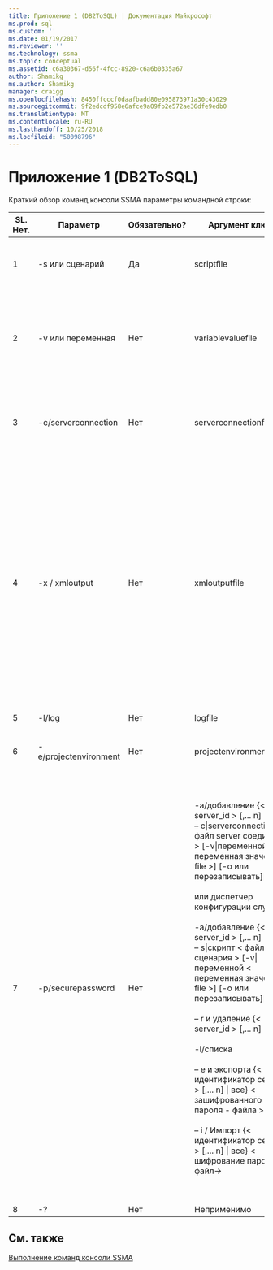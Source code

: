 ```yaml
---
title: Приложение 1 (DB2ToSQL) | Документация Майкрософт
ms.prod: sql
ms.custom: ''
ms.date: 01/19/2017
ms.reviewer: ''
ms.technology: ssma
ms.topic: conceptual
ms.assetid: c6a30367-d56f-4fcc-8920-c6a6b0335a67
author: Shamikg
ms.author: Shamikg
manager: craigg
ms.openlocfilehash: 8450ffcccf0daafbadd80e095873971a30c43029
ms.sourcegitcommit: 9f2edcdf958e6afce9a09fb2e572ae36dfe9edb0
ms.translationtype: MT
ms.contentlocale: ru-RU
ms.lasthandoff: 10/25/2018
ms.locfileid: "50098796"
---
```

# <a name="appendix---1-db2tosql"></a>Приложение 1 (DB2ToSQL)
Краткий обзор команд консоли SSMA параметры командной строки:  
  
|SL. Нет.|Параметр|Обязательно?|Аргумент ключа|Допустимые значения|  
|-----------|----------|-------------|-------------------|--------------------|  
|1|-s или сценарий|Да|scriptfile|Допустимое имя XML-файла.<br /><br />Файл определения скрипта консоли.|  
|2|-v или переменная|Нет|variablevaluefile|Допустимое имя XML-файла.<br /><br />Если в файле сценария используются переменные, должен быть указан этот файл.|  
|3|-c/serverconnection|Нет|serverconnectionfile|Допустимое имя XML-файла.<br /><br />Этот файл содержит сведения о подключении сервера.|  
|4|-x / xmloutput|Нет|xmloutputfile|Этот параметр указывает, выходные данные консоли в формате XML. Если этот параметр не указан, по умолчанию выводится в ТЕКСТОВОМ формате.<br /><br />Если xmloutputfile не указан, выходные данные XML направляется в STDOUT.<br /><br />Xmloutputfile — это имя файла, в который записывается в выходных данных консоли в формате XML.|  
|5|-l/log|Нет|logfile|Допустимое имя файла.|  
|6|-e/projectenvironment|Нет|projectenvironmentfolder|Допустимое имя папки с файлами среды проекта SSMA.|  
|7|-p/securepassword|Нет|-a/добавление {< server_id > [,... n] &#124; все} – c&#124;serverconnection < файл server соединения > [-v&#124;переменной < переменная значение file >] [-o или перезаписывать]<br /><br />или диспетчер конфигурации служб<br /><br />-a/добавление {< server_id > [,... n] &#124; все} – s&#124;скрипт < файл сценария > [-v&#124;переменной < переменная значение file >] [-o или перезаписывать]<br /><br />– r и удаление {< server_id > [,... n] &#124; все}<br /><br />-l/списка<br /><br />– e и экспорта {< идентификатор сервера > [,... n] &#124; все} < зашифрованного пароля - файла ><br /><br />– i / Импорт {< идентификатор сервера > [,... n] &#124; все} < шифрование пароля файл->|Если указано, этот параметр не должны объединяться с любыми другими параметрами.<br /><br />Идентификатор сервера: Уникальный идентификатор, предоставленный для сервера {строка}<br /><br />файл для подключения сервера: файл определения сервера (serverconnectionfile или scriptfile).<br /><br />файл переменная значение: она является файлом определения переменной и используется в файл для подключения сервера.<br /><br />пароль — файл с шифрованием: он представляет собой файл паролей сервера, зашифрованные с помощью пользовательской парольную фразу.|  
|8|-?|Нет|Неприменимо|Неприменимо|  
  
## <a name="see-also"></a>См. также  
[Выполнение команд консоли SSMA](http://msdn.microsoft.com/ce63f633-067d-4f04-b8e9-e1abd7ec740b)  
  
